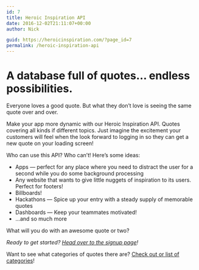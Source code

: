 ```yaml
---
id: 7
title: Heroic Inspiration API
date: 2016-12-02T21:11:07+00:00
author: Nick

guid: https://heroicinspiration.com/?page_id=7
permalink: /heroic-inspiration-api
---
```

# A database full of quotes&#8230; endless possibilities.

Everyone loves a good quote. But what they don&#8217;t love is seeing the same quote over and over.

Make your app more dynamic with our Heroic Inspiration API. Quotes covering all kinds if different topics. Just imagine the excitement your customers will feel when the look forward to logging in so they can get a new quote on your loading screen!

Who can use this API? Who can&#8217;t! Here&#8217;s some ideas:

  * Apps &#8212; perfect for any place where you need to distract the user for a second while you do some background processing
  * Any website that wants to give little nuggets of inspiration to its users. Perfect for footers!
  * Billboards!
  * Hackathons &#8212; Spice up your entry with a steady supply of memorable quotes
  * Dashboards &#8212; Keep your teammates motivated!
  * &#8230;and so much more

What will you do with an awesome quote or two?

_Ready to get started? [Head over to the signup page](https://heroicinspiration.com/payments/)!_

Want to see what categories of quotes there are? [Check out or list of categories](https://heroicinspiration.com/quote-categories/)!
